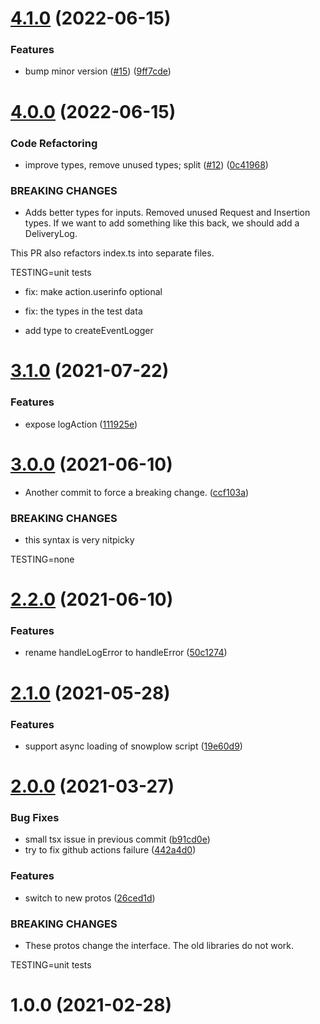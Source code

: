 # [4.1.0](https://github.com/promotedai/promoted-snowplow-logger/compare/v4.0.0...v4.1.0) (2022-06-15)


### Features

* bump minor version ([#15](https://github.com/promotedai/promoted-snowplow-logger/issues/15)) ([9ff7cde](https://github.com/promotedai/promoted-snowplow-logger/commit/9ff7cde3d92ce9d258ddd9df772425ed93efa64c))

# [4.0.0](https://github.com/promotedai/promoted-snowplow-logger/compare/v3.1.0...v4.0.0) (2022-06-15)


### Code Refactoring

* improve types, remove unused types; split ([#12](https://github.com/promotedai/promoted-snowplow-logger/issues/12)) ([0c41968](https://github.com/promotedai/promoted-snowplow-logger/commit/0c41968c8007536d42ef6247bebecbd608f380e0))


### BREAKING CHANGES

* Adds better types for inputs.  Removed unused Request and Insertion types.  If we want to add something like this back, we should add a DeliveryLog.

This PR also refactors index.ts into separate files.

TESTING=unit tests

* fix: make action.userinfo optional

* fix: the types in the test data

* add type to createEventLogger

# [3.1.0](https://github.com/promotedai/promoted-snowplow-logger/compare/v3.0.0...v3.1.0) (2021-07-22)


### Features

* expose logAction ([111925e](https://github.com/promotedai/promoted-snowplow-logger/commit/111925e56698e0339aadda97fda4519c4148b99d))

# [3.0.0](https://github.com/promotedai/promoted-snowplow-logger/compare/v2.2.0...v3.0.0) (2021-06-10)


* Another commit to force a breaking change. ([ccf103a](https://github.com/promotedai/promoted-snowplow-logger/commit/ccf103ac4d5d9746a941f01ae66ade844ee9c664))


### BREAKING CHANGES

* this syntax is very nitpicky

TESTING=none

# [2.2.0](https://github.com/promotedai/promoted-snowplow-logger/compare/v2.1.0...v2.2.0) (2021-06-10)


### Features

* rename handleLogError to handleError ([50c1274](https://github.com/promotedai/promoted-snowplow-logger/commit/50c127479e78a042c4d0a8e3f8ea45707d634a26))

# [2.1.0](https://github.com/promotedai/promoted-snowplow-logger/compare/v2.0.0...v2.1.0) (2021-05-28)


### Features

* support async loading of snowplow script ([19e60d9](https://github.com/promotedai/promoted-snowplow-logger/commit/19e60d97fd1674393f0cb56906e145bd7593076d))

# [2.0.0](https://github.com/promotedai/promoted-snowplow-logger/compare/v1.0.0...v2.0.0) (2021-03-27)


### Bug Fixes

* small tsx issue in previous commit ([b91cd0e](https://github.com/promotedai/promoted-snowplow-logger/commit/b91cd0ef147958895fb63808b892b2d5f1410e2a))
* try to fix github actions failure ([442a4d0](https://github.com/promotedai/promoted-snowplow-logger/commit/442a4d03c0c3710b4404a5017bd9eb9919bf0ce8))


### Features

* switch to new protos ([26ced1d](https://github.com/promotedai/promoted-snowplow-logger/commit/26ced1dbc8ede37610351f87036cf38f1ff1fec0))


### BREAKING CHANGES

* These protos change the interface.  The old libraries do not work.

TESTING=unit tests

# 1.0.0 (2021-02-28)
